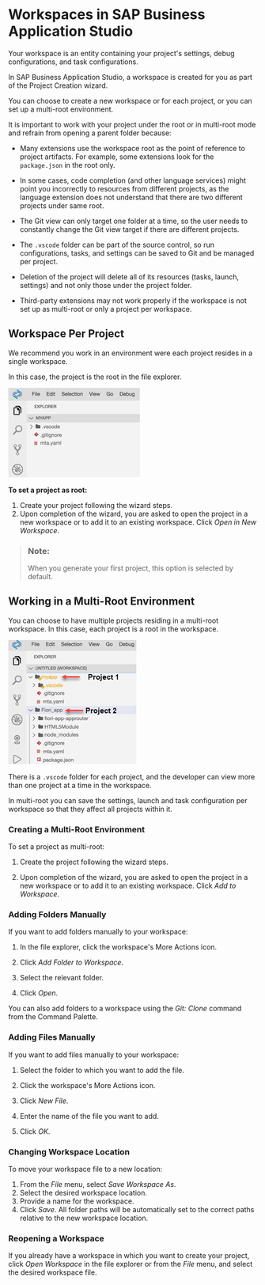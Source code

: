 <!-- loio0919ce1ca4a342628e49c0f5e9c8cdcf -->

# Workspaces in SAP Business Application Studio

Your workspace is an entity containing your project's settings, debug configurations, and task configurations.



In SAP Business Application Studio, a workspace is created for you as part of the Project Creation wizard.

You can choose to create a new workspace or for each project, or you can set up a multi-root environment.

It is important to work with your project under the root or in multi-root mode and refrain from opening a parent folder because:

-   Many extensions use the workspace root as the point of reference to project artifacts. For example, some extensions look for the `package.json` in the root only.

-   In some cases, code completion \(and other language services\) might point you incorrectly to resources from different projects, as the language extension does not understand that there are two different projects under same root.

-   The Git view can only target one folder at a time, so the user needs to constantly change the Git view target if there are different projects.

-   The `.vscode` folder can be part of the source control, so run configurations, tasks, and settings can be saved to Git and be managed per project.

-   Deletion of the project will delete all of its resources \(tasks, launch, settings\) and not only those under the project folder.

-   Third-party extensions may not work properly if the workspace is not set up as multi-root or only a project per workspace.




<a name="loio0919ce1ca4a342628e49c0f5e9c8cdcf__section_vxm_hkd_4nb"/>

## Workspace Per Project

We recommend you work in an environment were each project resides in a single workspace.

In this case, the project is the root in the file explorer.

![](images/single_root_workspace_4c04387.png)

**To set a project as root:**

1.  Create your project following the wizard steps.
2.  Upon completion of the wizard, you are asked to open the project in a new workspace or to add it to an existing workspace. Click *Open in New Workspace*.

> ### Note:  
> When you generate your first project, this option is selected by default.



<a name="loio0919ce1ca4a342628e49c0f5e9c8cdcf__section_ucq_hkd_4nb"/>

## Working in a Multi-Root Environment

You can choose to have multiple projects residing in a multi-root workspace. In this case, each project is a root in the workspace.

![](images/multi-root_workspace_29195c4.png)

There is a `.vscode` folder for each project, and the developer can view more than one project at a time in the workspace.

In multi-root you can save the settings, launch and task configuration per workspace so that they affect all projects within it.



### Creating a Multi-Root Environment

To set a project as multi-root:

1.  Create the project following the wizard steps.

2.  Upon completion of the wizard, you are asked to open the project in a new workspace or to add it to an existing workspace. Click *Add to Workspace*.



### Adding Folders Manually

If you want to add folders manually to your workspace:

1.  In the file explorer, click the workspace's More Actions icon.

     

2.  Click *Add Folder to Workspace*.
3.  Select the relevant folder.
4.  Click *Open*.

You can also add folders to a workspace using the *Git: Clone* command from the Command Palette.



### Adding Files Manually

If you want to add files manually to your workspace:

1.  Select the folder to which you want to add the file.
2.  Click the workspace's More Actions icon.

     

3.  Click *New File*.
4.  Enter the name of the file you want to add.
5.  Click *OK*.



### Changing Workspace Location

To move your workspace file to a new location:

1.  From the *File* menu, select *Save Workspace As*.
2.  Select the desired workspace location.
3.  Provide a name for the workspace.
4.  Click *Save*. All folder paths will be automatically set to the correct paths relative to the new workspace location.





### Reopening a Workspace

If you already have a workspace in which you want to create your project, click *Open Workspace* in the file explorer or from the *File* menu, and select the desired workspace file.

